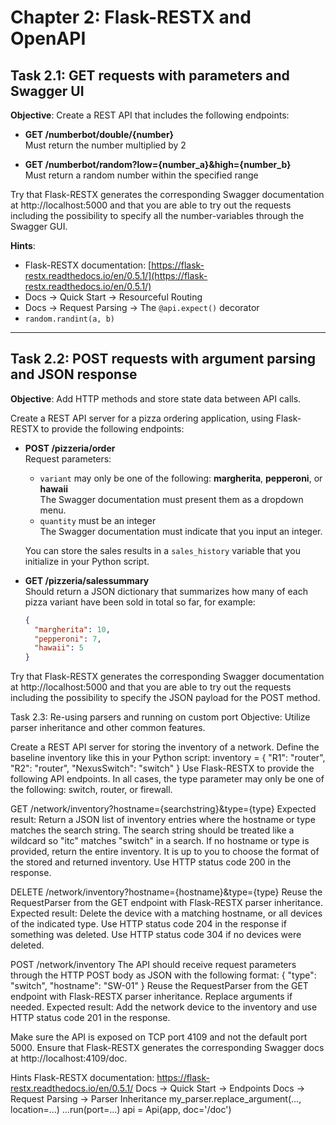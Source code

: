 # Chapter 2: Flask-RESTX and OpenAPI

## Task 2.1: GET requests with parameters and Swagger UI

**Objective**: Create a REST API that includes the following endpoints:

- **GET /numberbot/double/{number}**  
  Must return the number multiplied by 2

- **GET /numberbot/random?low={number_a}&high={number_b}**  
  Must return a random number within the specified range

Try that Flask-RESTX generates the corresponding Swagger documentation at http://localhost:5000 and that you are able to try out the requests including the possibility to specify all the number-variables through the Swagger GUI.

**Hints**:
- Flask-RESTX documentation: [https://flask-restx.readthedocs.io/en/0.5.1/](https://flask-restx.readthedocs.io/en/0.5.1/)
- Docs → Quick Start → Resourceful Routing
- Docs → Request Parsing → The `@api.expect()` decorator
- `random.randint(a, b)`

---

## Task 2.2: POST requests with argument parsing and JSON response

**Objective**: Add HTTP methods and store state data between API calls.

Create a REST API server for a pizza ordering application, using Flask-RESTX to provide the following endpoints:

- **POST /pizzeria/order**  
  Request parameters:
  - `variant` may only be one of the following: **margherita**, **pepperoni**, or **hawaii**  
    The Swagger documentation must present them as a dropdown menu.  
  - `quantity` must be an integer  
    The Swagger documentation must indicate that you input an integer.

  You can store the sales results in a `sales_history` variable that you initialize in your Python script.

- **GET /pizzeria/salessummary**  
  Should return a JSON dictionary that summarizes how many of each pizza variant have been sold in total so far, for example:
  ```json
  {
    "margherita": 10,
    "pepperoni": 7,
    "hawaii": 5
  }
Try that Flask-RESTX generates the corresponding Swagger documentation at http://localhost:5000 and that you are able to try out the requests including the possibility to specify the JSON payload for the POST method.

Task 2.3: Re-using parsers and running on custom port
Objective: Utilize parser inheritance and other common features.

Create a REST API server for storing the inventory of a network.
Define the baseline inventory like this in your Python script:
inventory = {
  "R1": "router",
  "R2": "router",
  "NexusSwitch": "switch"
}
Use Flask-RESTX to provide the following API endpoints. In all cases, the type parameter may only be one of the following: switch, router, or firewall.

GET /network/inventory?hostname={searchstring}&type={type}
Expected result: Return a JSON list of inventory entries where the hostname or type matches the search string. The search string should be treated like a wildcard so "itc" matches "switch" in a search.
If no hostname or type is provided, return the entire inventory. It is up to you to choose the format of the stored and returned inventory.
Use HTTP status code 200 in the response.

DELETE /network/inventory?hostname={hostname}&type={type}
Reuse the RequestParser from the GET endpoint with Flask-RESTX parser inheritance.
Expected result: Delete the device with a matching hostname, or all devices of the indicated type.
Use HTTP status code 204 in the response if something was deleted. Use HTTP status code 304 if no devices were deleted.

POST /network/inventory
The API should receive request parameters through the HTTP POST body as JSON with the following format:
{
  "type": "switch",
  "hostname": "SW-01"
}
Reuse the RequestParser from the GET endpoint with Flask-RESTX parser inheritance. Replace arguments if needed.
Expected result: Add the network device to the inventory and use HTTP status code 201 in the response.

Make sure the API is exposed on TCP port 4109 and not the default port 5000.
Ensure that Flask-RESTX generates the corresponding Swagger docs at http://localhost:4109/doc.

Hints
Flask-RESTX documentation: https://flask-restx.readthedocs.io/en/0.5.1/
Docs → Quick Start → Endpoints
Docs → Request Parsing → Parser Inheritance
my_parser.replace_argument(..., location=...)
…run(port=...)
api = Api(app, doc='/doc')